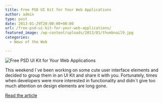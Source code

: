 ```yaml
---
title: Free PSD UI Kit for Your Web Applications
author: admin
type: post
date: 2013-01-29T20:00:00+00:00
url: /free-psd-ui-kit-for-your-web-applications/
featured_image: /wp-content/uploads/2013/01/thumbnail9.jpg
categories:
  - News of the Web

---
```

<img src="https://i2.wp.com/cdn.ourtutscom.netdna-cdn.com/wp-content/uploads/2013/01/thumbnail9.jpg?w=700" alt="Free PSD UI Kit for Your Web Applications" data-recalc-dims="1" />

This weekend I\`ve been working on some cute user interface elements and decided to group them in an UI Kit and share it with you. Fortunately, times when developers were more interested in functionality and didn\`t give too much attention on design elements are long gone.

<a href="http://www.ourtuts.com/free-psd-ui-kit/" title="Free PSD UI Kit for Your Web Applications" target="_blank">Read the article</a>